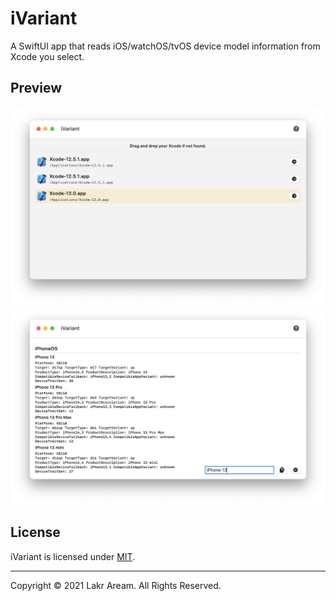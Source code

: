 # iVariant

A SwiftUI app that reads iOS/watchOS/tvOS device model information from Xcode you select.

## Preview

![Preview](./PreviewA.png)
![Preview](./PreviewB.png)

## License

iVariant is licensed under [MIT](./LICENSE).

---

Copyright © 2021 Lakr Aream. All Rights Reserved.